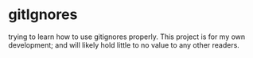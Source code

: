 # gitIgnores
trying to learn how to use gitignores properly.
This project is for my own development; and will likely hold little to no value to any other readers.
